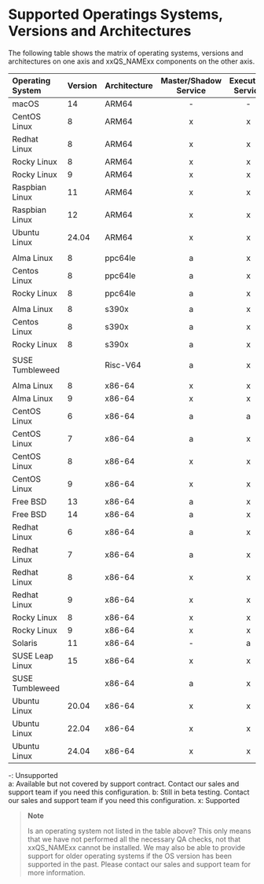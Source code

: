 # Supported Operatings Systems, Versions and Architectures

The following table shows the matrix of operating systems, versions and architectures on one axis and 
xxQS_NAMExx components on the other axis. 

| Operating System | Version | Architecture | Master/Shadow Service | Execution Service | Admin/Submit Clients |
|:-----------------|:--------|:-------------|:---------------------:|:-----------------:|:--------------------:|
| macOS            | 14      | ARM64        |           -           |         -         |          b           |
| CentOS Linux     | 8       | ARM64        |           x           |         x         |          x           |
| Redhat Linux     | 8       | ARM64        |           x           |         x         |          x           |
| Rocky Linux      | 8       | ARM64        |           x           |         x         |          x           |
| Rocky Linux      | 9       | ARM64        |           x           |         x         |          x           |
| Raspbian Linux   | 11      | ARM64        |           x           |         x         |          x           |
| Raspbian Linux   | 12      | ARM64        |           x           |         x         |          x           |
| Ubuntu Linux     | 24.04   | ARM64        |           x           |         x         |          x           |
|                  |         |              |                       |                   |                      |
| Alma Linux       | 8       | ppc64le      |           a           |         x         |          x           |
| Centos Linux     | 8       | ppc64le      |           a           |         x         |          x           |
| Rocky Linux      | 8       | ppc64le      |           a           |         x         |          x           |
|                  |         |              |                       |                   |                      |
| Alma Linux       | 8       | s390x        |           a           |         x         |          x           |
| Centos Linux     | 8       | s390x        |           a           |         x         |          x           |
| Rocky Linux      | 8       | s390x        |           a           |         x         |          x           |
|                  |         |              |                       |                   |                      |
| SUSE Tumbleweed  |         | Risc-V64     |           a           |         x         |          x           |
|                  |         |              |                       |                   |                      |
| Alma Linux       | 8       | x86-64       |           x           |         x         |          x           |
| Alma Linux       | 9       | x86-64       |           x           |         x         |          x           |
| CentOS Linux     | 6       | x86-64       |           a           |         a         |          a           |
| CentOS Linux     | 7       | x86-64       |           a           |         x         |          x           |
| CentOS Linux     | 8       | x86-64       |           x           |         x         |          x           |
| CentOS Linux     | 9       | x86-64       |           x           |         x         |          x           |
| Free BSD         | 13      | x86-64       |           a           |         x         |          x           |
| Free BSD         | 14      | x86-64       |           a           |         x         |          x           |
| Redhat Linux     | 6       | x86-64       |           a           |         x         |          x           |
| Redhat Linux     | 7       | x86-64       |           a           |         x         |          x           |
| Redhat Linux     | 8       | x86-64       |           x           |         x         |          x           |
| Redhat Linux     | 9       | x86-64       |           x           |         x         |          x           |
| Rocky Linux      | 8       | x86-64       |           x           |         x         |          x           |
| Rocky Linux      | 9       | x86-64       |           x           |         x         |          x           |
| Solaris          | 11      | x86-64       |           -           |         a         |          x           |
| SUSE Leap Linux  | 15      | x86-64       |           x           |         x         |          x           |
| SUSE Tumbleweed  |         | x86-64       |           a           |         x         |          x           |
| Ubuntu Linux     | 20.04   | x86-64       |           x           |         x         |          x           |
| Ubuntu Linux     | 22.04   | x86-64       |           x           |         x         |          x           |
| Ubuntu Linux     | 24.04   | x86-64       |           x           |         x         |          x           |

  -: Unsupported  
  a: Available but not covered by support contract. Contact our sales and support team if you need this configuration.
  b: Still in beta testing. Contact our sales and support team if you need this configuration.
  x: Supported  

> **Note**
> 
> Is an operating system not listed in the table above? This only means that we have not performed all the 
> necessary QA checks, not that xxQS_NAMExx cannot be installed. We may also be able to provide support for 
> older operating systems if the OS version has been supported in the past. Please contact our sales and support 
> team for more information.

[//]: # (Eeach file has to end with two emty lines)

